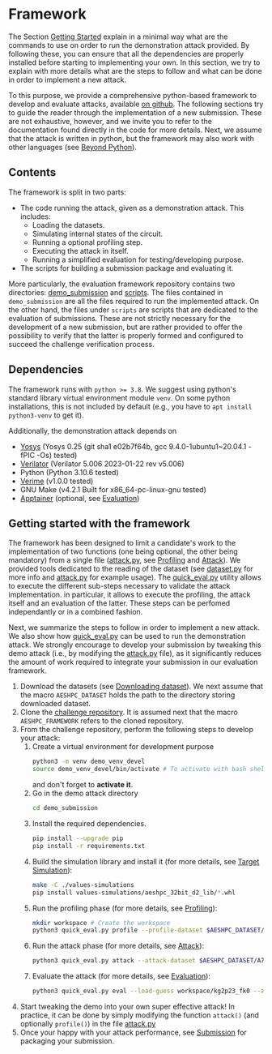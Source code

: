 # Framework
The Section [Getting Started](./getting_started.md) explain in a minimal way
what are the commands to use on order to run the demonstration attack provided.
By following these, you can ensure that all the dependencies are properly
installed before starting to implementing your own. In this section, we try to
explain with more details what are the steps to follow and what can be done in
order to implement a new attack.

To this purpose, we provide a comprehensive python-based framework to develop
and evaluate attacks, available [on github](TODO). The following sections try
to guide the reader through the implementation of a new submission. These are
not exhaustive, however, and we invite you to refer to the documentation found
directly in the code for more details.  Next, we assume that the attack is
written in python, but the framework may also work with other languages (see
[Beyond Python](not_python.md)).

## Contents
The framework is split in two parts:

- The code running the attack, given as a demonstration attack.
    This includes:
    * Loading the datasets.
    * Simulating internal states of the circuit.
    * Running a optional profiling step.
    * Executing the attack in itself.
    * Running a simplified evaluation for testing/developing purpose.
- The scripts for building a submission package and evaluating it.

More particularly, the evaluation framework repository contains two
directories: [demo_submission](TODO) and [scripts](TODO).  The files contained
in `demo_submission` are all the files required to run the implemented attack.
On the other hand, the files under `scripts` are scripts that are dedicated to
the evaluation of submissions. These are not strictly necessary for the
development of a new submission, but are rather provided to offer the possibility to verify that the latter is
properly formed and configured to succeed the challenge verification process. 

## Dependencies

The framework runs with `python >= 3.8`. We suggest using python's standard
library virtual environment module `venv`. On some python installations, this
is not included by default (e.g., you have to `apt install python3-venv` to get
it). 

Additionally, the demonstration attack depends on
* [Yosys](https://yosyshq.net/yosys/) (Yosys 0.25 (git sha1 e02b7f64b, gcc 9.4.0-1ubuntu1~20.04.1 -fPIC -Os) tested)
* [Verilator](https://www.veripool.org/verilator/) (Verilator 5.006 2023-01-22 rev v5.006)
* Python (Python 3.10.6 tested)
* [Verime](https://github.com/simple-crypto/verime) (v1.0.0 tested)
* GNU Make (v4.2.1 Built for x86_64-pc-linux-gnu tested)
* [Apptainer](https://apptainer.org/) (optional, see [Evaluation](./evaluation.md))

## Getting started with the framework

The framework has been designed to limit a candidate's work to the
implementation of two functions (one being optional, the other being mandatory)
from a single file ([attack.py](TODO), see [Profiling](profiling.md) and
[Attack](attack.md)). We provided tools dedicated to the reading of the dataset
(see [dataset.py](TODO) for more info and [attack.py](TODO) for example usage).
The [quick_eval.py](TODO) utility allows to execute the different sub-steps
necessary to validate the attack implementation. in particular, it allows to
execute the profiling, the attack itself and an evaluation of the latter. These
steps can be perfomed independantly or in a combined fashion. 

Next, we summarize the steps to follow in order to implement a new attack. We
also show how [quick_eval.py](TODO) can be used to run the demonstration
attack. We strongly encourage to develop your submission by tweaking this demo
attack (i.e., by modifying the [attack.py](TODO) file), as it significantly
reduces the amount of work required to integrate your submission in our evaluation
framework.

1. Download the datasets (see [Downloading
   dataset](getting_started.html#downloading-datasets)). We next assume that
   the macro `AESHPC_DATASET` holds the path to the directory storing
   downloaded dataset.
1. Clone the [challenge repository](TODO). It is assumed next that the macro
   `AESHPC_FRAMEWORK` refers to the cloned repository.
1. From the challenge repository, perform the following steps to develop your attack:
    1. Create a virtual environment for development purpose
        ```bash
        python3 -m venv demo_venv_devel
        source demo_venv_devel/bin/activate # To activate with bash shell
        ```
        and don't forget to **activate it**.
    2. Go in the demo attack directory
        ```bash
        cd demo_submission
        ```
    2. Install the required dependencies.
        ```bash
        pip install --upgrade pip
        pip install -r requirements.txt
        ```
    3. Build the simulation library and install it (for more details, see [Target Simulation](target_simulation.md)):
        ```bash
        make -C ./values-simulations 
        pip install values-simulations/aeshpc_32bit_d2_lib/*.whl
        ```
    4. Run the profiling phase (for more details, see [Profiling](profiling.md)):
        ```bash
        mkdir workspace # Create the workspace
        python3 quick_eval.py profile --profile-dataset $AESHPC_DATASET/A7_d2/vk0/manifest.json --attack-case A7_d2 --save-profile ./workspace
        ```
    5. Run the attack phase (for more details, see [Attack](attack.md)):
        ```bash
        python3 quick_eval.py attack --attack-dataset $AESHPC_DATASET/A7_d2/fk0/manifest --n-attack-traces 8388608 --attack-case A7_d2 --load-profile ./workspace --save-guess workspace/kg2p23_fk0
        ```
    6. Evaluate the attack (for more details, see [Evaluation](evaluation.md)):
        ```bash
        python3 quick_eval.py eval --load-guess workspace/kg2p23_fk0 --attack-dataset $AESHPC_DATASET/A7_d2/fk0/manifest --attack-case A7_d2
        ```
1. Start tweaking the demo into your own super effective attack! In practice,
   it can be done by simply modifying the function `attack()` (and optionally
   `profile()`) in the file [attack.py](TODO)
1. Once your happy with your attack performance, see [Submission](submission.md) for packaging your submission.

